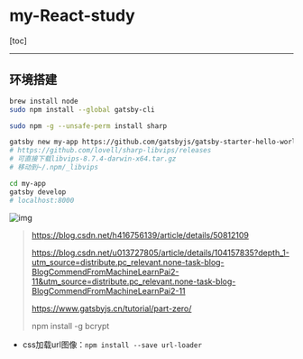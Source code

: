 # my-React-study

[toc]

------

## 环境搭建

```bash
brew install node
sudo npm install --global gatsby-cli

sudo npm -g --unsafe-perm install sharp

gatsby new my-app https://github.com/gatsbyjs/gatsby-starter-hello-world
# https://github.com/lovell/sharp-libvips/releases
# 可直接下载libvips-8.7.4-darwin-x64.tar.gz
# 移动到~/.npm/_libvips

cd my-app
gatsby develop
# localhost:8000
```

![img](https://img-blog.csdnimg.cn/20190620172009527.png?x-oss-process=image/watermark,type_ZmFuZ3poZW5naGVpdGk,shadow_10,text_aHR0cHM6Ly9ibG9nLmNzZG4ubmV0L3UwMTAxODI4MTE=,size_16,color_FFFFFF,t_70)

> https://blog.csdn.net/h416756139/article/details/50812109
>
> https://blog.csdn.net/u013727805/article/details/104157835?depth_1-utm_source=distribute.pc_relevant.none-task-blog-BlogCommendFromMachineLearnPai2-11&utm_source=distribute.pc_relevant.none-task-blog-BlogCommendFromMachineLearnPai2-11
>
> https://www.gatsbyjs.cn/tutorial/part-zero/
>
> npm install -g bcrypt 

- css加载url图像：`npm install --save url-loader`